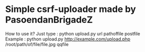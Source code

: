 # Simple csrf-uploader made by PasoendanBrigadeZ

How to use it? Just type : python upload.py url pathoffile postfile<br/>
Example : python upload.py http://example.com/upload.php /root/path/of/file/file.jpg qqfile
